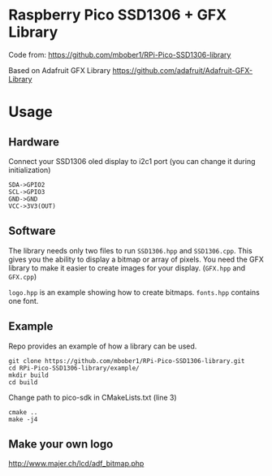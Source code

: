 # Raspberry Pico SSD1306 + GFX Library

Code from: https://github.com/mbober1/RPi-Pico-SSD1306-library

Based on Adafruit GFX Library
https://github.com/adafruit/Adafruit-GFX-Library


# Usage

## Hardware
Connect your SSD1306 oled display to i2c1 port (you can change it during initialization)
```
SDA->GPIO2
SCL->GPIO3
GND->GND
VCC->3V3(OUT)
```

## Software
The library needs only two files to run `SSD1306.hpp` and `SSD1306.cpp`.
This gives you the ability to display a bitmap or array of pixels. 
You need the GFX library to make it easier to create images for your display. (`GFX.hpp` and `GFX.cpp`)

`logo.hpp` is an example showing how to create bitmaps.
`fonts.hpp` contains one font.

## Example
Repo provides an example of how a library can be used.

```
git clone https://github.com/mbober1/RPi-Pico-SSD1306-library.git
cd RPi-Pico-SSD1306-library/example/
mkdir build
cd build
```
Change path to pico-sdk in CMakeLists.txt (line 3)
```
cmake ..
make -j4
```

## Make your own logo
http://www.majer.ch/lcd/adf_bitmap.php
